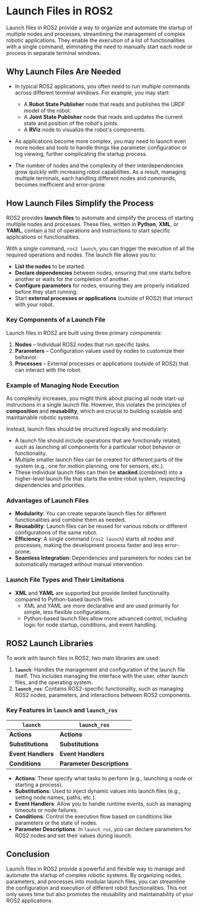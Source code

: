 # Launch Files in ROS2

Launch files in ROS2 provide a way to organize and automate the startup of multiple nodes and processes, streamlining the management of complex robotic applications. They enable the execution of a list of functionalities with a single command, eliminating the need to manually start each node or process in separate terminal windows.

## Why Launch Files Are Needed

- In typical ROS2 applications, you often need to run multiple commands across different terminal windows. For example, you may start:
  - A **Robot State Publisher** node that reads and publishes the URDF model of the robot.
  - A **Joint State Publisher** node that reads and updates the current state and position of the robot's joints.
  - A **RViz** node to visualize the robot's components.
  
- As applications become more complex, you may need to launch even more nodes and tools to handle things like parameter configuration or log viewing, further complicating the startup process. 

- The number of nodes and the complexity of their interdependencies grow quickly with increasing robot capabilities. As a result, managing multiple terminals, each handling different nodes and commands, becomes inefficient and error-prone.

## How Launch Files Simplify the Process

ROS2 provides **launch files** to automate and simplify the process of starting multiple nodes and processes. These files, written in **Python**, **XML**, or **YAML**, contain a list of operations and instructions to start specific applications or functionalities.

With a single command, `ros2 launch`, you can trigger the execution of all the required operations and nodes. The launch file allows you to:
- **List the nodes** to be started.
- **Declare dependencies** between nodes, ensuring that one starts before another or waits for the completion of another.
- **Configure parameters** for nodes, ensuring they are properly initialized before they start running.
- Start **external processes or applications** (outside of ROS2) that interact with your robot.

### Key Components of a Launch File

Launch files in ROS2 are built using three primary components:
1. **Nodes** – Individual ROS2 nodes that run specific tasks.
2. **Parameters** – Configuration values used by nodes to customize their behavior.
3. **Processes** – External processes or applications (outside of ROS2) that can interact with the robot.

### Example of Managing Node Execution

As complexity increases, you might think about placing all node start-up instructions in a single launch file. However, this violates the principles of **composition** and **reusability**, which are crucial to building scalable and maintainable robotic systems.

Instead, launch files should be structured logically and modularly:
- A launch file should include operations that are functionally related, such as launching all components for a particular robot behavior or functionality.
- Multiple smaller launch files can be created for different parts of the system (e.g., one for motion planning, one for sensors, etc.).
- These individual launch files can then be **stacked** (combined) into a higher-level launch file that starts the entire robot system, respecting dependencies and priorities.

### Advantages of Launch Files

- **Modularity**: You can create separate launch files for different functionalities and combine them as needed.
- **Reusability**: Launch files can be reused for various robots or different configurations of the same robot.
- **Efficiency**: A single command (`ros2 launch`) starts all nodes and processes, making the development process faster and less error-prone.
- **Seamless Integration**: Dependencies and parameters for nodes can be automatically managed without manual intervention.

### Launch File Types and Their Limitations

- **XML** and **YAML** are supported but provide limited functionality compared to Python-based launch files.
  - XML and YAML are more declarative and are used primarily for simple, less flexible configurations.
  - Python-based launch files allow more advanced control, including logic for node startup, conditions, and event handling.

## ROS2 Launch Libraries

To work with launch files in ROS2, two main libraries are used:

1. **`launch`**: Handles the management and configuration of the launch file itself. This includes managing the interface with the user, other launch files, and the operating system.
2. **`launch_ros`**: Contains ROS2-specific functionality, such as managing ROS2 nodes, parameters, and interactions between ROS2 components.

### Key Features in `launch` and `launch_ros`

| `launch`              | `launch_ros`          |
|-----------------------|-----------------------|
| **Actions**           | **Actions**           |
| **Substitutions**     | **Substitutions**     |
| **Event Handlers**    | **Event Handlers**    |
| **Conditions**        | **Parameter Descriptions** |

- **Actions**: These specify what tasks to perform (e.g., launching a node or starting a process).
- **Substitutions**: Used to inject dynamic values into launch files (e.g., setting node names, paths, etc.).
- **Event Handlers**: Allow you to handle runtime events, such as managing timeouts or node failures.
- **Conditions**: Control the execution flow based on conditions like parameters or the state of nodes.
- **Parameter Descriptions**: In `launch_ros`, you can declare parameters for ROS2 nodes and set their values during launch.

## Conclusion

Launch files in ROS2 provide a powerful and flexible way to manage and automate the startup of complex robotic systems. By organizing nodes, parameters, and processes into modular launch files, you can streamline the configuration and execution of different robot functionalities. This not only saves time but also promotes the reusability and maintainability of your ROS2 applications.
